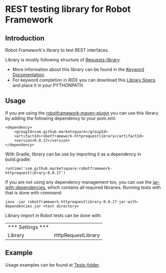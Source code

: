 # REST testing library for Robot Framework
Introduction
------------
Robot Framework's library to test REST interfaces.

Library is mostly following structure of [Requests-library](https://github.com/bulkan/robotframework-requests).

* More information about this library can be found in the
  [Keyword Documentation](https://repo1.maven.org/maven2/com/github/marketsquare/robotframework-httprequestlibrary/0.0.17/robotframework-httprequestlibrary-0.0.17.html).
* For keyword completion in RIDE you can download this
  [Library Specs](https://repo1.maven.org/maven2/com/github/marketsquare/robotframework-httprequestlibrary/0.0.17/robotframework-httprequestlibrary-0.0.17.xml)
  and place it in your PYTHONPATH.

Usage
-----
If you are using the [robotframework-maven-plugin](http://robotframework.org/MavenPlugin/) you can
use this library by adding the following dependency to 
your pom.xml:

    <dependency>
        <groupId>com.github.marketsquare</groupId>
        <artifactId>robotframework-httprequestlibrary</artifactId>
        <version>0.0.17</version>
    </dependency>
    
With Gradle, library can be use by importing it as a dependency in build.gradle:

    runtime('com.github.marketsquare:robotframework-httprequestlibrary:0.0.17')
    
If you are not using any dependency management too, you can use the
[jar-with-dependencies](https://repo1.maven.org/maven2/com/github/marketsquare/robotframework-httprequestlibrary/0.0.17/robotframework-httprequestlibrary-0.0.17-jar-with-dependencies.jar),
which contains all required libraries. Running tests with that is done with command:
    
    java -jar robotframework-httprequestlibrary-0.0.17-jar-with-dependencies.jar <test directory> 

Library import in Robot tests can be done with:

|                    |                                 |
| ----------------   | ------------------------------- | 
| *** Settings ***   |                                 |                 
| Library            | HttpRequestLibrary              |   
   
Example
-------
Usage examples can be found at [Tests-folder](/src/test/robotframework/acceptance).
